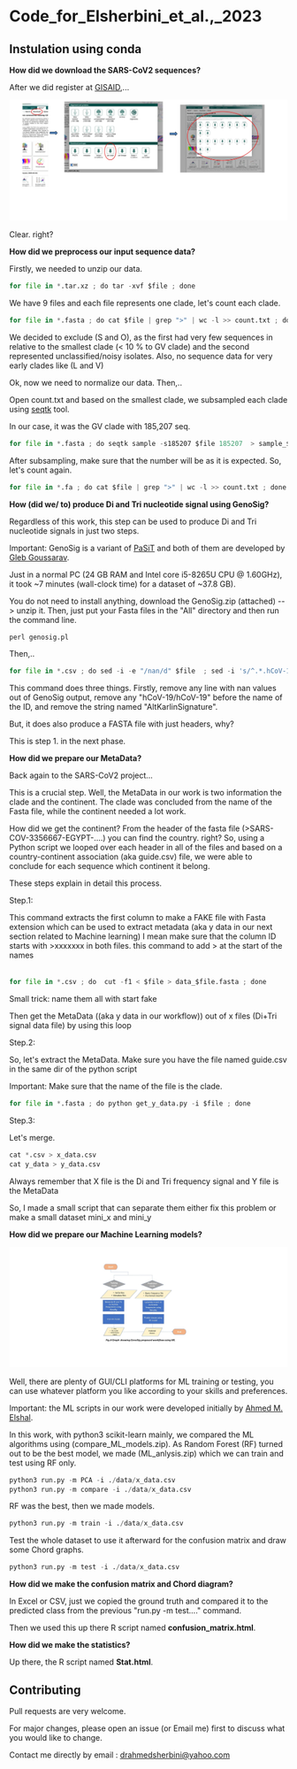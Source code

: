 # Code_for_Elsherbini_et_al.,_2023

## 
## Instulation using conda 


**How did we download the SARS-CoV2 sequences?**

After we did register at [GISAID](https://www.gisaid.org/),...
  
  ![alt text](https://github.com/AhmedElsherbini/Code_for_Elsherbini_et_al_2023/blob/main/gisaid.jpg)

Clear. right?

**How did we preprocess our input sequence data?**

Firstly, we needed to unzip our data.

```python
for file in *.tar.xz ; do tar -xvf $file ; done 
```
We have 9 files and each file represents one clade, let's count each clade.

```python
for file in *.fasta ; do cat $file | grep ">" | wc -l >> count.txt ; done
```
We decided to exclude (S and O), as the first had very few sequences in relative to the smallest clade (< 10 % to GV clade) and the second represented unclassified/noisy isolates. Also, no sequence data for very early clades like (L and V)

Ok, now we need to normalize our data. Then,..

Open count.txt and based on the smallest clade, we subsampled each clade using [seqtk](https://github.com/lh3/seqtk) tool.

In our case, it was the GV clade with 185,207 seq.

```python
for file in *.fasta ; do seqtk sample -s185207 $file 185207  > sample_$file.fa ; done
```

After subsampling, make sure that the number will be as it is expected. So, let's count again.

```python
for file in *.fa ; do cat $file | grep ">" | wc -l >> count.txt ; done
```


**How (did we/ to) produce Di and Tri nucleotide signal using GenoSig?**

Regardless of this work, this step can be used to produce Di and Tri nucleotide signals in just two steps.

Important: GenoSig is a variant of [PaSiT](https://academic.oup.com/bioinformatics/article/36/8/2337/5695704) and both of them are developed by [Gleb Goussarav](https://github.com/GlebGoussarov).

Just in a normal PC (24 GB RAM and Intel core i5-8265U CPU @ 1.60GHz), it took ~7 minutes (wall-clock time) for a dataset of ~37.8 GB).

You do not need to install anything, download the GenoSig.zip (attached) --> unzip it. Then, just put your Fasta files in the "All" directory and then run the command line.


```python
perl genosig.pl
```
Then,..

```python
for file in *.csv ; do sed -i -e "/nan/d" $file  ; sed -i 's/^.*.hCoV-19/hCoV-19/' $file   ; sed -i 's/.AltKarlinSignature//' $file   ; sed -i -e 's/^/>/' $file ; cut -f1 < $file > data_$file.fasta ; done
```

This command does three things. Firstly, remove any line with nan values out of GenoSig output, remove any "hCoV-19/hCoV-19" before the name of the ID, and remove the string named "AltKarlinSignature".

But, it does also produce a FASTA file with just headers, why?

This is step 1. in the next phase.

**How did we prepare our MetaData?**

Back again to the SARS-CoV2 project...

This is a crucial step. Well, the MetaData in our work is two information the clade and the continent. The clade was concluded from the name of the Fasta file, while the continent needed a lot work.

How did we get the continent? From the header of the fasta file (>SARS-COV-3356667-EGYPT-....) you can find the country. right? So, using a Python script we looped over each header in all of the files and based on a country-continent association (aka guide.csv) file, we were able to conclude for each sequence which continent it belong.

These steps explain in detail this process.

Step.1:

This command extracts the first column to make a FAKE file with Fasta extension which can be used to extract metadata (aka y data in our next section related to Machine learning) I mean
make sure that the column ID starts with >xxxxxxx in both files. this command to add > at the start of the names

```python

for file in *.csv ; do  cut -f1 < $file > data_$file.fasta ; done
```


Small trick: name them all with start fake

Then get the MetaData ((aka y data in our workflow)) out of x files (Di+Tri signal data file) by using this loop 

Step.2:

So, let's extract the MetaData. 
Make sure you have the file named guide.csv in the same dir of the python script

Important: Make sure that the name of the file is the clade.

```python
for file in *.fasta ; do python get_y_data.py -i $file ; done
```

Step.3:

Let's merge.

```python
cat *.csv > x_data.csv
cat y_data > y_data.csv
```
Always remember that X file is the Di and Tri frequency signal and Y file is the MetaData

So, I made a small script that can separate them either fix this problem or make a small dataset mini_x and mini_y

**How did we prepare our Machine Learning models?**


![alt text](https://github.com/AhmedElsherbini/Code_for_Elsherbini_et_al_2023/blob/main/ML_workflow.jpg)

Well, there are plenty of GUI/CLI platforms for ML training or testing, you can use whatever platform you like according to your skills and preferences.

Important: the ML scripts in our work were developed initially by [Ahmed M. Elshal](https://github.com/Ahmed-M-Elshal). 

In this work, with python3 scikit-learn mainly, we compared the ML algorithms using (compare_ML_models.zip). As Random Forest (RF) turned out to be the best model, we made (ML_anlysis.zip) which we can train and test using RF only.


```python
python3 run.py -m PCA -i ./data/x_data.csv
python3 run.py -m compare -i ./data/x_data.csv
```
RF was the best, then we  made models.

```python
python3 run.py -m train -i ./data/x_data.csv
```

Test the whole dataset to use it afterward for the confusion matrix and draw some Chord graphs.

```python
python3 run.py -m test -i ./data/x_data.csv
```

**How did we make the confusion matrix and Chord diagram?**

In Excel or CSV, just we copied the ground truth and compared it to the predicted class from the previous "run.py -m test...." command.

Then we used this up there R script named **confusion_matrix.html**.

**How did we make the statistics?**

Up there, the R script named **Stat.html**.


## Contributing
Pull requests are very welcome. 

For major changes, please open an issue (or Email me) first to discuss what you would like to change.

Contact me directly by email : drahmedsherbini@yahoo.com

